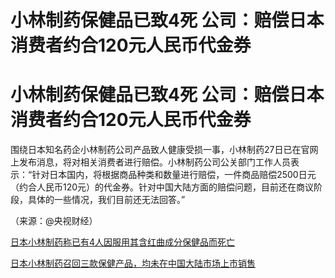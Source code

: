 # 小林制药保健品已致4死 公司：赔偿日本消费者约合120元人民币代金券

# 小林制药保健品已致4死 公司：赔偿日本消费者约合120元人民币代金券

围绕日本知名药企小林制药公司产品致人健康受损一事，小林制药27日已在官网上发布消息，将对相关消费者进行赔偿。小林制药公司公关部门工作人员表示：“针对日本国内，将根据商品种类和数量进行赔偿，一件商品赔偿2500日元（约合人民币120元）的代金券。针对中国大陆方面的赔偿问题，目前还在商议阶段，具体的一些情况，我们目前还无法回答。”

（来源：@央视财经）

[日本小林制药称已有4人因服用其含红曲成分保健品而死亡](https://news.qq.com/rain/a/20240328A01VNS00)

[日本小林制药召回三款保健产品，均未在中国大陆市场上市销售](https://news.qq.com/rain/a/20240327A09V0W00)

